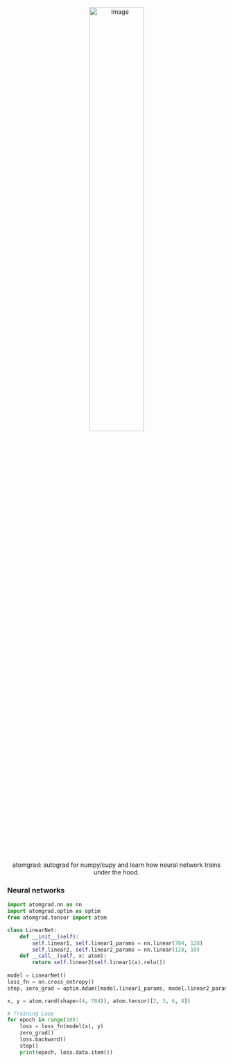 <div align="center">

<picture>
  <source media="(prefers-color-scheme: light)"
          srcset="https://github.com/user-attachments/assets/52d23919-62a4-4a13-bd1b-fc2fb9a33d62">
  <source media="(prefers-color-scheme: dark)"
          srcset="https://github.com/user-attachments/assets/52d23919-62a4-4a13-bd1b-fc2fb9a33d62">
  <img width="50%" height="50%" alt="Image"
       src="https://github.com/user-attachments/assets/52d23919-62a4-4a13-bd1b-fc2fb9a33d62">
</picture>

atomgrad: autograd for numpy/cupy and learn how neural network trains under the hood.

</div>

### Neural networks
```python
import atomgrad.nn as nn
import atomgrad.optim as optim
from atomgrad.tensor import atom

class LinearNet:
    def __init__(self):
        self.linear1, self.linear1_params = nn.linear(784, 128)
        self.linear2, self.linear2_params = nn.linear(128, 10)
    def __call__(self, x: atom):
        return self.linear2(self.linear1(x).relu())
    
model = LinearNet()
loss_fn = nn.cross_entropy()
step, zero_grad = optim.Adam([model.linear1_params, model.linear2_params], lr=0.001)

x, y = atom.rand(shape=(4, 784)), atom.tensor([2, 3, 6, 8])

# Training Loop
for epoch in range(10):
    loss = loss_fn(model(x), y)
    zero_grad()
    loss.backward()
    step()
    print(epoch, loss.data.item())
```







